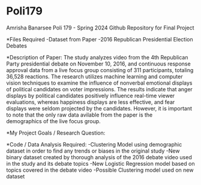 # Poli179

Amrisha Banarsee 
Poli 179 - Spring 2024
Github Repository for Final Project

*Files Required
  -Dataset from Paper
  -2016 Republican Presidential Election Debates

*Description of Paper:
  The study analyzes video from the 4th Republican Party presidential debate on November 10, 2016, and continuous response approval data from a live focus group consisting of 311 
  participants, totaling 36,528 reactions. The research utilizes machine learning and computer vision techniques to examine the influence of nonverbal emotional displays of 
  political candidates on voter impressions. The results indicate that anger displays by political candidates positively influence real-time viewer evaluations, whereas happiness 
  displays are less effective, and fear displays were seldom projected by the candidates. However, it is important to note that the only raw data avilable from the paper is the   
  demographics of the live focus group. 

*My Project Goals / Research Question:
  

*Code / Data Analysis Required:
  -Clustering Model using demographic dataset in order to find any trends or biases in the original study
  -New binary dataset created by thorough analysis of the 2016 debate video used in the study and its debate topics
  -New Logistic Regression model based on topics covered in the debate video
  -Possible Clustering model used on new dataset

  

